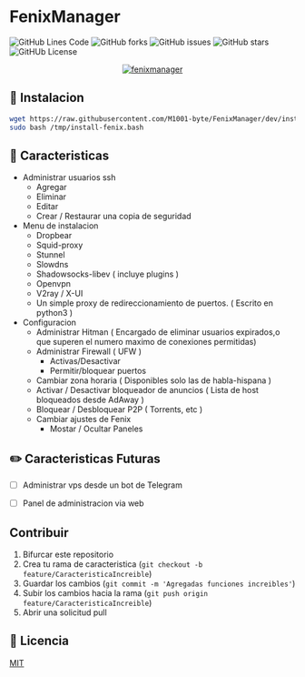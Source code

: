 # FenixManager

![GitHub Lines Code](https://img.shields.io/tokei/lines/github/m1001-byte/fenixmanager?style=for-the-badge)
![GitHub forks](https://img.shields.io/github/forks/M1001-byte/FenixManager?style=for-the-badge)
![GitHub issues](https://img.shields.io/github/issues/M1001-byte/FenixManager?style=for-the-badge)
![GitHub stars](https://img.shields.io/github/stars/M1001-byte/FenixManager?style=for-the-badge)
![GitHUb License](https://img.shields.io/github/license/m1001-byte/fenixmanager?style=for-the-badge)


<p align="center">
<a href="https://imgbb.com/"><img src="https://i.ibb.co/PT5Bcvg/fenixmanager.png" alt="fenixmanager" border="0"></a>
</p>

## 🚀 Instalacion

```bash
wget https://raw.githubusercontent.com/M1001-byte/FenixManager/dev/install.bash -O /tmp/install-fenix.bash
sudo bash /tmp/install-fenix.bash
```
## 🧉 Caracteristicas

* Administrar usuarios ssh
    * Agregar
    * Eliminar 
    * Editar
    * Crear / Restaurar una copia de seguridad
* Menu de instalacion
    * Dropbear
    * Squid-proxy
    * Stunnel
    * Slowdns
    * Shadowsocks-libev ( incluye plugins )
    * Openvpn
    * V2ray / X-UI
    * Un simple proxy de redireccionamiento de puertos. ( Escrito en python3 )
* Configuracion
    * Administrar Hitman ( Encargado de eliminar usuarios expirados,o que superen el numero maximo de conexiones permitidas)
    * Administrar Firewall ( UFW )
        * Activas/Desactivar
        * Permitir/bloquear puertos
    * Cambiar zona horaria ( Disponibles solo las de habla-hispana )
    * Activar / Desactivar bloqueador de anuncios ( Lista de host bloqueados desde AdAway )
    * Bloquear / Desbloquear P2P ( Torrents, etc )
    * Cambiar ajustes de Fenix
        * Mostar / Ocultar Paneles

## ✏️ Caracteristicas Futuras
 - [ ] Administrar vps desde un bot de Telegram
 - [ ] Panel de administracion via web


## Contribuir

1. Bifurcar este  repositorio
2. Crea tu rama de caracteristica (`git checkout -b feature/CaracteristicaIncreible`)
3. Guardar los cambios  (`git commit -m 'Agregadas funciones increibles'`)
4. Subir los cambios hacia la rama (`git push origin feature/CaracteristicaIncreible`)
5. Abrir una solicitud pull

## 📝 Licencia
[MIT](https://choosealicense.com/licenses/mit/)
